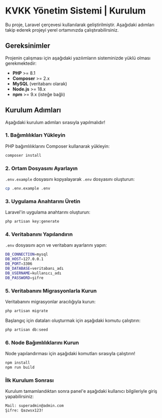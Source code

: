 
# KVKK Yönetim Sistemi | Kurulum

Bu proje, Laravel çerçevesi kullanılarak geliştirilmiştir. Aşağıdaki adımları takip ederek projeyi yerel ortamınızda çalıştırabilirsiniz.

## Gereksinimler

Projenin çalışması için aşağıdaki yazılımların sisteminizde yüklü olması gerekmektedir:

- **PHP** >= 8.1
- **Composer** >= 2.x
- **MySQL** (veritabanı olarak)
- **Node.js** >= 18.x
- **npm** >= 9.x (isteğe bağlı)

## Kurulum Adımları

Aşağıdaki kurulum adımları sırasıyla yapılmalıdır!

### 1. Bağımlılıkları Yükleyin

PHP bağımlılıklarını Composer kullanarak yükleyin:

```bash
composer install
```

### 2. Ortam Dosyasını Ayarlayın

`.env.example` dosyasını kopyalayarak `.env` dosyasını oluşturun:

```bash
cp .env.example .env
```

### 3. Uygulama Anahtarını Üretin

Laravel'in uygulama anahtarını oluşturun:

```bash
php artisan key:generate
```

### 4. Veritabanını Yapılandırın

`.env` dosyasını açın ve veritabanı ayarlarını yapın:

```bash
DB_CONNECTION=mysql
DB_HOST=127.0.0.1
DB_PORT=3306
DB_DATABASE=veritabanı_adı
DB_USERNAME=kullanıcı_adı
DB_PASSWORD=şifre
```

### 5. Veritabanını Migrasyonlarla Kurun

Veritabanını migrasyonlar aracılığıyla kurun:

```bash
php artisan migrate
```
Başlangıç için dataları oluşturmak için aşağıdaki komutu çalıştırın:

```bash
php artisan db:seed
```

### 6. Node Bağımlılıklarını Kurun
Node yapılandırması için aşağıdaki komutları sırasıyla çalıştırın!
```bash
npm install
npm run build
```

### İlk Kurulum Sonrası
Kurulum tamamlandıktan sonra panel'e aşağıdaki kullanıcı bilgileriyle giriş yapabilirsiniz:
```bash
Mail: superadmin@admin.com
Şifre: Qazwsx123!
```